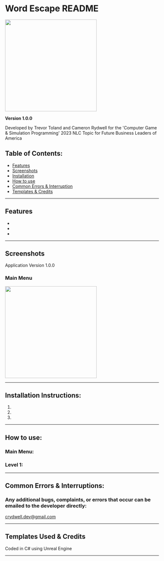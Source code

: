 # Word Escape README

<img src="https://user-images.githubusercontent.com/89942884/206558955-8608c52b-c5d5-4e3c-82c8-fdc5a3262c86.png" height="300">

**Version 1.0.0**

Developed by Trevor Toland and Cameron Rydwell for the 'Computer Game & Simulation Programming' 2023 NLC Topic for Future Business Leaders of America

## Table of Contents:
* [Features](#features)
* [Screenshots](#screenshots)
* [Installation](#installation-instructions)
* [How to use](#how-to-use)
* [Common Errors & Interruption](#common-errors--interruptions)
* [Templates & Credits](#templates-used--credits)
---
## Features
-  
- 
- 
---
## Screenshots
Application Version 1.0.0

### Main Menu
<img src="https://user-images.githubusercontent.com/89942884/206559330-29a2a92f-b507-46e2-8308-aa00dd55b241.png" height="300">

---

## Installation Instructions:

1.
2.
3.

---
## How to use:

### Main Menu:

### Level 1:


---
## Common Errors & Interruptions:

### Any additional bugs, complaints, or errors that occur can be emailed to the developer directly:
crydwell.dev@gmail.com

---
## Templates Used & Credits

Coded in C# using Unreal Engine

---
